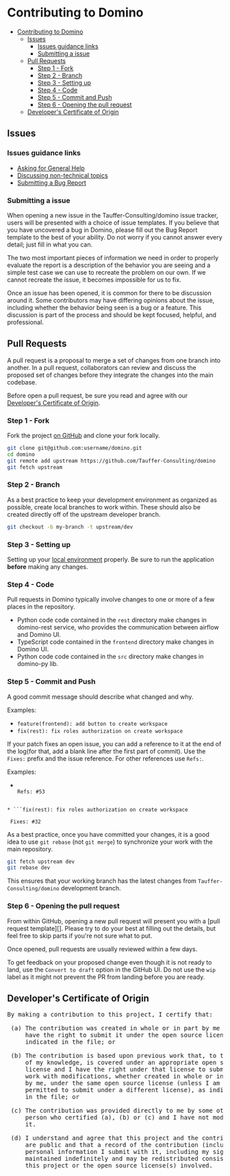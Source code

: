 # Contributing to Domino

- [Contributing to Domino](#contributing-to-domino)
  - [Issues](#issues)
    - [Issues guidance links](#issues-guidance-links)
    - [Submitting a issue](#submitting-a-issue)
  - [Pull Requests](#pull-requests)
    - [Step 1 - Fork](#step-1---fork)
    - [Step 2 - Branch](#step-2---branch)
    - [Step 3 - Setting up](#step-3---setting-up)
    - [Step 4 - Code](#step-4---code)
    - [Step 5 - Commit and Push](#step-5---commit-and-push)
    - [Step 6 - Opening the pull request](#step-6---opening-the-pull-request)
  - [Developer's Certificate of Origin](#developers-certificate-of-origin)

## Issues

### Issues guidance links

* [Asking for General Help](https://github.com/Tauffer-Consulting/domino/discussions)
* [Discussing non-technical topics](https://github.com/Tauffer-Consulting/domino/discussions)
* [Submitting a Bug Report](https://github.com/Tauffer-Consulting/domino/issues/new/choose)

### Submitting a issue

When opening a new issue in the Tauffer-Consulting/domino issue tracker, users will be presented with a choice of issue templates. If you believe that you have uncovered a bug in Domino, please fill out the Bug Report template to the best of your ability. Do not worry if you cannot answer every detail; just fill in what you can.

The two most important pieces of information we need in order to properly evaluate the report is a description of the behavior you are seeing and a simple test case we can use to recreate the problem on our own. If we cannot recreate the issue, it becomes impossible for us to fix.

Once an issue has been opened, it is common for there to be discussion around it. Some contributors may have differing opinions about the issue, including whether the behavior being seen is a bug or a feature. This discussion is part of the process and should be kept focused, helpful, and professional.

## Pull Requests

A pull request is a proposal to merge a set of changes from one branch into another. In a pull request, collaborators can review and discuss the proposed set of changes before they integrate the changes into the main codebase.

Before open a pull request, be sure you read and agree with our [Developer's Certificate of Origin](#developers-certificate-of-origin).

### Step 1 - Fork

Fork the project [on GitHub](https://github.com/Tauffer-Consulting/domino) and clone your fork
locally.

```bash
git clone git@github.com:username/domino.git
cd domino
git remote add upstream https://github.com/Tauffer-Consulting/domino
git fetch upstream
```

### Step 2 - Branch

As a best practice to keep your development environment as organized as possible, create local branches to work within. These should also be created directly off of the upstream developer branch.

```bash
git checkout -b my-branch -t upstream/dev
```

### Step 3 - Setting up

Setting up your [local environment](https://docs.domino-workflows.io/quickstart) properly. Be sure to run the application **before** making any changes.

### Step 4 - Code

Pull requests in Domino typically involve changes to
one or more of a few places in the repository.

* Python code code contained in the `rest` directory make changes in domino-rest service, who provides the communication between airflow and Domino UI.
* TypeScript code contained in the `frontend` directory make changes in Domino UI.
* Python code code contained in the `src` directory make changes in domino-py lib.

### Step 5 - Commit and Push

A good commit message should describe what changed and why.

 Examples:

   * `feature(frontend): add button to create workspace`
   * `fix(rest): fix roles authorization on create workspace`

If your patch fixes an open issue, you can add a reference to it at the end of the log(for that, add a blank line after the first part of commit). Use the `Fixes:` prefix and the issue reference. For other references use `Refs:`.

Examples:
  * ```feature(frontend): add button to create workspace
   
    Refs: #53
   ```

  * ```fix(rest): fix roles authorization on create workspace
  
    Fixes: #32
  ```

As a best practice, once you have committed your changes, it is a good idea
to use `git rebase` (not `git merge`) to synchronize your work with the main
repository.

```bash
git fetch upstream dev
git rebase dev
```

This ensures that your working branch has the latest changes from `Tauffer-Consulting/domino` development branch.

### Step 6 - Opening the pull request

From within GitHub, opening a new pull request will present you with a [pull request template][]. Please try to do your best at filling out the details, but feel free to skip parts if you're not sure what to put.

Once opened, pull requests are usually reviewed within a few days.

To get feedback on your proposed change even though it is not ready to land, use the `Convert to draft` option in the GitHub UI.
Do not use the `wip` label as it might not prevent the PR
from landing before you are ready.

<a id="developers-certificate-of-origin"></a>

## Developer's Certificate of Origin

<pre>
By making a contribution to this project, I certify that:

 (a) The contribution was created in whole or in part by me and I
     have the right to submit it under the open source license
     indicated in the file; or

 (b) The contribution is based upon previous work that, to the best
     of my knowledge, is covered under an appropriate open source
     license and I have the right under that license to submit that
     work with modifications, whether created in whole or in part
     by me, under the same open source license (unless I am
     permitted to submit under a different license), as indicated
     in the file; or

 (c) The contribution was provided directly to me by some other
     person who certified (a), (b) or (c) and I have not modified
     it.

 (d) I understand and agree that this project and the contribution
     are public and that a record of the contribution (including all
     personal information I submit with it, including my sign-off) is
     maintained indefinitely and may be redistributed consistent with
     this project or the open source license(s) involved.
</pre>